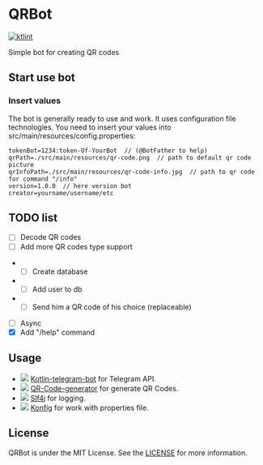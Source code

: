 # QRBot
[![ktlint](https://img.shields.io/badge/code%20style-%E2%9D%A4-FF4081.svg)](https://ktlint.github.io/)

Simple bot for creating QR codes

## Start use bot

### Insert values

The bot is generally ready to use and work. It uses configuration file technologies. You need to insert your values into src/main/resources/config.properties:

```properties
tokenBot=1234:token-Of-YourBot  // (@BotFather to help)
qrPath=./src/main/resources/qr-code.png  // path to default qr code picture
qrInfoPath=./src/main/resources/qr-code-info.jpg  // path to qr code for command "/info"
version=1.0.0  // here version bot
creator=yourname/username/etc
```

## TODO list
- [ ] Decode QR codes
- [ ] Add more QR codes type support
- - [ ] Create database
- - [ ] Add user to db
- - [ ] Send him a QR code of his choice (replaceable)
- [ ] Async
- [x] Add "/help" command

## Usage
- ![](https://avatars.githubusercontent.com/u/57418018?s=24) [Kotlin-telegram-bot](https://github.com/kotlin-telegram-bot/kotlin-telegram-bot) for Telegram API.
- ![](https://avatars.githubusercontent.com/u/672172?s=24) [QR-Code-generator](https://github.com/nayuki/QR-Code-generator) for generate QR Codes.
- ![](https://avatars.githubusercontent.com/u/1521407?s=24) [Slf4j](https://github.com/qos-ch/slf4j) for logging.
- ![](https://avatars.githubusercontent.com/u/56219?s=24) [Konfig](https://github.com/npryce/konfig) for work with properties file.

## License
QRBot is under the MIT License. See the [LICENSE](LICENSE) for more information.
